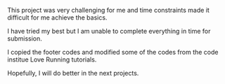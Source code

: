 This project was very challenging for me and time constraints made it difficult for me achieve the basics.

I have tried my best but I am unable to complete everything in time for submission.

I copied the footer codes and modified some of the codes from the code institue Love Running tutorials.

Hopefully, I will do better in the next projects.
